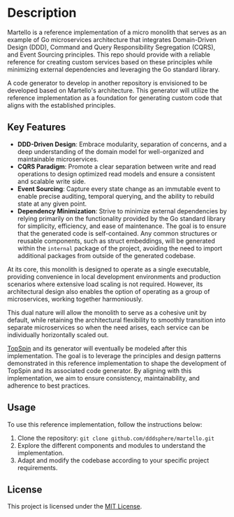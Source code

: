 # Description

Martello is a reference implementation of a micro monolith that serves as an example of Go microservices architecture that integrates Domain-Driven Design (DDD), Command and Query Responsibility Segregation (CQRS), and Event Sourcing principles. This repo should provide with a reliable reference for creating custom services based on these principles while minimizing external dependencies and leveraging the Go standard library.

A code generator to develop in another repository is envisioned to be developed based on Martello's architecture. This generator will utilize the reference implementation as a foundation for generating custom code that aligns with the established principles.

## Key Features

- **DDD-Driven Design**: Embrace modularity, separation of concerns, and a deep understanding of the domain model for well-organized and maintainable microservices.
- **CQRS Paradigm**: Promote a clear separation between write and read operations to design optimized read models and ensure a consistent and scalable write side.
- **Event Sourcing**: Capture every state change as an immutable event to enable precise auditing, temporal querying, and the ability to rebuild state at any given point.
- **Dependency Minimization**: Strive to minimize external dependencies by relying primarily on the functionality provided by the Go standard library for simplicity, efficiency, and ease of maintenance. The goal is to ensure that the generated code is self-contained. Any common structures or reusable components, such as struct embeddings, will be generated within the `internal` package of the project, avoiding the need to import additional packages from outside of the generated codebase.

At its core, this monolith is designed to operate as a single executable, providing convenience in local development environments and production scenarios where extensive load scaling is not required. However, its architectural design also enables the option of operating as a group of microservices, working together harmoniously.

This dual nature will allow the monolith to serve as a cohesive unit by default, while retaining the architectural flexibility to smoothly transition into separate microservices so when the need arises, each service can be individually horizontally scaled out.

[TopSpin](https://github.com/dddsphere/topspin) and its generator will eventually be modeled after this implementation. The goal is to leverage the principles and design patterns demonstrated in this reference implementation to shape the development of TopSpin and its associated code generator. By aligning with this implementation, we aim to ensure consistency, maintainability, and adherence to best practices.

## Usage

To use this reference implementation, follow the instructions below:

1. Clone the repository: `git clone github.com/dddsphere/martello.git`
2. Explore the different components and modules to understand the implementation.
3. Adapt and modify the codebase according to your specific project requirements.


## License

This project is licensed under the [MIT License](LICENSE).

